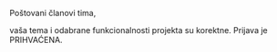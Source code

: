 Poštovani članovi tima,

vaša tema i odabrane funkcionalnosti projekta su korektne.
Prijava je PRIHVAĆENA.

